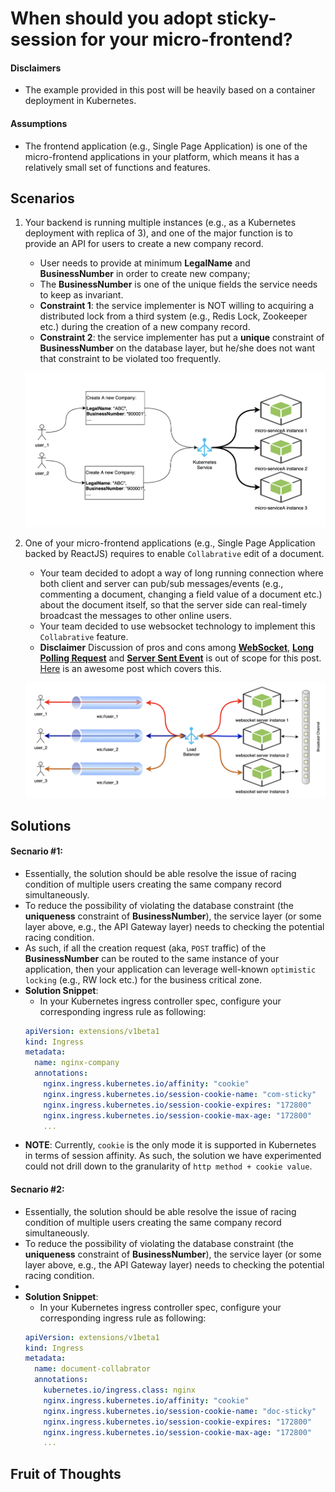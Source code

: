 # When should you adopt sticky-session for your micro-frontend?

#### Disclaimers
* The example provided in this post will be heavily based on a container deployment in Kubernetes.

#### Assumptions
* The frontend application (e.g., Single Page Application) is one of the micro-frontend applications in your platform, which means it has a relatively small set of functions and features.

## Scenarios
1. Your backend is running multiple instances (e.g., as a Kubernetes deployment with replica of 3), and one of the major function is to provide an API for users to create a new company record.
    * User needs to provide at minimum **LegalName** and **BusinessNumber** in order to create new company;
    * The **BusinessNumber** is one of the unique fields the service needs to keep as invariant. 
    * **Constraint 1**: the service implementer is NOT willing to acquiring a distributed lock from a third system (e.g., Redis Lock, Zookeeper etc.) during the creation of a new company record.
    * **Constraint 2**: the service implementer has put a **unique** constraint of **BusinessNumber** on the database layer, but he/she does not want that constraint to be violated too frequently.
    
    ![websocket stick session](../../images/lock_sticky_session.png)

2. One of your micro-frontend applications (e.g., Single Page Application backed by ReactJS) requires to enable `Collabrative` edit of a document.
    * Your team decided to adopt a way of long running connection where both client and server can pub/sub messages/events (e.g., commenting a document, changing a field value of a document etc.) about the document itself, so that the server side can real-timely broadcast the messages to other online users. 
    * Your team decided to use websocket technology to implement this `Collabrative` feature.
    * **Disclaimer** Discussion of pros and cons among [**WebSocket**](https://tools.ietf.org/html/rfc6455), [**Long Polling Request**](http://en.wikipedia.org/wiki/Push_technology#Long_polling) and [**Server Sent Event**](https://en.wikipedia.org/wiki/Server-sent_events) is out of scope for this post. [Here](https://medium.com/system-design-blog/long-polling-vs-websockets-vs-server-sent-events-c43ba96df7c1) is an awesome post which covers this.
    
    ![websocket stick session](../../images/websocket_sticky_session.png)

## Solutions

#### Secnario #1:
* Essentially, the solution should be able resolve the issue of racing condition of multiple users creating the same company record simultaneously.
* To reduce the possibility of violating the database constraint (the **uniqueness** constraint of **BusinessNumber**), the service layer (or some layer above, e.g., the API Gateway layer) needs to checking the potential racing condition.
* As such, if all the creation request (aka, `POST` traffic) of the **BusinessNumber** can be routed to the same instance of your application, then your application can leverage well-known `optimistic locking` (e.g., RW lock etc.) for the business critical zone.
* **Solution Snippet**: 
    * In your Kubernetes ingress controller spec, configure your corresponding ingress rule as following:
    ```yaml
    apiVersion: extensions/v1beta1
    kind: Ingress
    metadata:
      name: nginx-company
      annotations:
        nginx.ingress.kubernetes.io/affinity: "cookie"
        nginx.ingress.kubernetes.io/session-cookie-name: "com-sticky"
        nginx.ingress.kubernetes.io/session-cookie-expires: "172800"
        nginx.ingress.kubernetes.io/session-cookie-max-age: "172800" 
        ...
    ```
* **NOTE**: Currently, `cookie` is the only mode it is supported in Kubernetes in terms of session affinity. As such, the solution we have experimented could not drill down to the granularity of `http method + cookie value`.    
    
#### Secnario #2:
* Essentially, the solution should be able resolve the issue of racing condition of multiple users creating the same company record simultaneously.
* To reduce the possibility of violating the database constraint (the **uniqueness** constraint of **BusinessNumber**), the service layer (or some layer above, e.g., the API Gateway layer) needs to checking the potential racing condition.
*  
* **Solution Snippet**: 
    * In your Kubernetes ingress controller spec, configure your corresponding ingress rule as following:
    ```yaml
    apiVersion: extensions/v1beta1
    kind: Ingress
    metadata:
      name: document-collabrator 
      annotations:
        kubernetes.io/ingress.class: nginx
        nginx.ingress.kubernetes.io/affinity: "cookie"
        nginx.ingress.kubernetes.io/session-cookie-name: "doc-sticky"
        nginx.ingress.kubernetes.io/session-cookie-expires: "172800"
        nginx.ingress.kubernetes.io/session-cookie-max-age: "172800" 
        ...
    ```

## Fruit of Thoughts 

